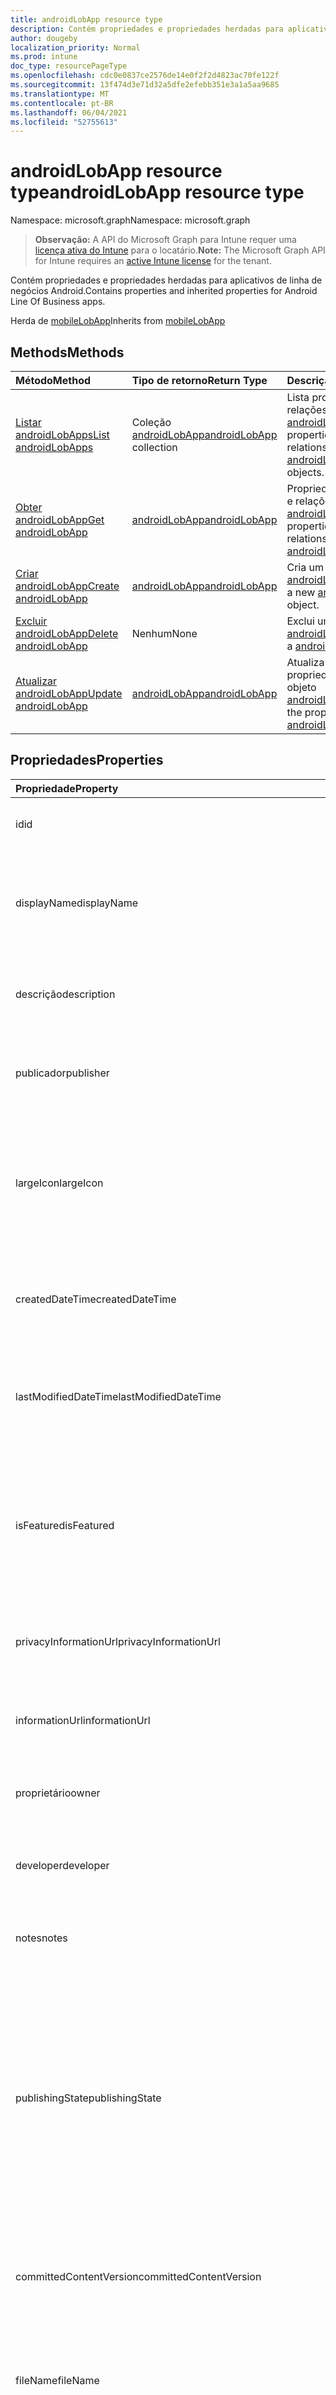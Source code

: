 ```yaml
---
title: androidLobApp resource type
description: Contém propriedades e propriedades herdadas para aplicativos de linha de negócios Android.
author: dougeby
localization_priority: Normal
ms.prod: intune
doc_type: resourcePageType
ms.openlocfilehash: cdc0e0837ce2576de14e0f2f2d4823ac70fe122f
ms.sourcegitcommit: 13f474d3e71d32a5dfe2efebb351e3a1a5aa9685
ms.translationtype: MT
ms.contentlocale: pt-BR
ms.lasthandoff: 06/04/2021
ms.locfileid: "52755613"
---
```

# <a name="androidlobapp-resource-type"></a><span data-ttu-id="96078-103">androidLobApp resource type</span><span class="sxs-lookup"><span data-stu-id="96078-103">androidLobApp resource type</span></span>

<span data-ttu-id="96078-104">Namespace: microsoft.graph</span><span class="sxs-lookup"><span data-stu-id="96078-104">Namespace: microsoft.graph</span></span>

> <span data-ttu-id="96078-105">**Observação:** A API do Microsoft Graph para Intune requer uma [licença ativa do Intune](https://go.microsoft.com/fwlink/?linkid=839381) para o locatário.</span><span class="sxs-lookup"><span data-stu-id="96078-105">**Note:** The Microsoft Graph API for Intune requires an [active Intune license](https://go.microsoft.com/fwlink/?linkid=839381) for the tenant.</span></span>

<span data-ttu-id="96078-106">Contém propriedades e propriedades herdadas para aplicativos de linha de negócios Android.</span><span class="sxs-lookup"><span data-stu-id="96078-106">Contains properties and inherited properties for Android Line Of Business apps.</span></span>


<span data-ttu-id="96078-107">Herda de [mobileLobApp](../resources/intune-apps-mobilelobapp.md)</span><span class="sxs-lookup"><span data-stu-id="96078-107">Inherits from [mobileLobApp](../resources/intune-apps-mobilelobapp.md)</span></span>

## <a name="methods"></a><span data-ttu-id="96078-108">Methods</span><span class="sxs-lookup"><span data-stu-id="96078-108">Methods</span></span>
|<span data-ttu-id="96078-109">Método</span><span class="sxs-lookup"><span data-stu-id="96078-109">Method</span></span>|<span data-ttu-id="96078-110">Tipo de retorno</span><span class="sxs-lookup"><span data-stu-id="96078-110">Return Type</span></span>|<span data-ttu-id="96078-111">Descrição</span><span class="sxs-lookup"><span data-stu-id="96078-111">Description</span></span>|
|:---|:---|:---|
|[<span data-ttu-id="96078-112">Listar androidLobApps</span><span class="sxs-lookup"><span data-stu-id="96078-112">List androidLobApps</span></span>](../api/intune-apps-androidlobapp-list.md)|<span data-ttu-id="96078-113">Coleção [androidLobApp](../resources/intune-apps-androidlobapp.md)</span><span class="sxs-lookup"><span data-stu-id="96078-113">[androidLobApp](../resources/intune-apps-androidlobapp.md) collection</span></span>|<span data-ttu-id="96078-114">Lista propriedades e relações dos objetos [androidLobApp](../resources/intune-apps-androidlobapp.md).</span><span class="sxs-lookup"><span data-stu-id="96078-114">List properties and relationships of the [androidLobApp](../resources/intune-apps-androidlobapp.md) objects.</span></span>|
|[<span data-ttu-id="96078-115">Obter androidLobApp</span><span class="sxs-lookup"><span data-stu-id="96078-115">Get androidLobApp</span></span>](../api/intune-apps-androidlobapp-get.md)|[<span data-ttu-id="96078-116">androidLobApp</span><span class="sxs-lookup"><span data-stu-id="96078-116">androidLobApp</span></span>](../resources/intune-apps-androidlobapp.md)|<span data-ttu-id="96078-117">Propriedades de leitura e relações do objeto [androidLobApp](../resources/intune-apps-androidlobapp.md).</span><span class="sxs-lookup"><span data-stu-id="96078-117">Read properties and relationships of the [androidLobApp](../resources/intune-apps-androidlobapp.md) object.</span></span>|
|[<span data-ttu-id="96078-118">Criar androidLobApp</span><span class="sxs-lookup"><span data-stu-id="96078-118">Create androidLobApp</span></span>](../api/intune-apps-androidlobapp-create.md)|[<span data-ttu-id="96078-119">androidLobApp</span><span class="sxs-lookup"><span data-stu-id="96078-119">androidLobApp</span></span>](../resources/intune-apps-androidlobapp.md)|<span data-ttu-id="96078-120">Cria um novo objeto [androidLobApp](../resources/intune-apps-androidlobapp.md).</span><span class="sxs-lookup"><span data-stu-id="96078-120">Create a new [androidLobApp](../resources/intune-apps-androidlobapp.md) object.</span></span>|
|[<span data-ttu-id="96078-121">Excluir androidLobApp</span><span class="sxs-lookup"><span data-stu-id="96078-121">Delete androidLobApp</span></span>](../api/intune-apps-androidlobapp-delete.md)|<span data-ttu-id="96078-122">Nenhum</span><span class="sxs-lookup"><span data-stu-id="96078-122">None</span></span>|<span data-ttu-id="96078-123">Exclui um [androidLobApp](../resources/intune-apps-androidlobapp.md).</span><span class="sxs-lookup"><span data-stu-id="96078-123">Deletes a [androidLobApp](../resources/intune-apps-androidlobapp.md).</span></span>|
|[<span data-ttu-id="96078-124">Atualizar androidLobApp</span><span class="sxs-lookup"><span data-stu-id="96078-124">Update androidLobApp</span></span>](../api/intune-apps-androidlobapp-update.md)|[<span data-ttu-id="96078-125">androidLobApp</span><span class="sxs-lookup"><span data-stu-id="96078-125">androidLobApp</span></span>](../resources/intune-apps-androidlobapp.md)|<span data-ttu-id="96078-126">Atualiza as propriedades de um objeto [androidLobApp](../resources/intune-apps-androidlobapp.md).</span><span class="sxs-lookup"><span data-stu-id="96078-126">Update the properties of a [androidLobApp](../resources/intune-apps-androidlobapp.md) object.</span></span>|

## <a name="properties"></a><span data-ttu-id="96078-127">Propriedades</span><span class="sxs-lookup"><span data-stu-id="96078-127">Properties</span></span>
|<span data-ttu-id="96078-128">Propriedade</span><span class="sxs-lookup"><span data-stu-id="96078-128">Property</span></span>|<span data-ttu-id="96078-129">Tipo</span><span class="sxs-lookup"><span data-stu-id="96078-129">Type</span></span>|<span data-ttu-id="96078-130">Descrição</span><span class="sxs-lookup"><span data-stu-id="96078-130">Description</span></span>|
|:---|:---|:---|
|<span data-ttu-id="96078-131">id</span><span class="sxs-lookup"><span data-stu-id="96078-131">id</span></span>|<span data-ttu-id="96078-132">Cadeia de caracteres</span><span class="sxs-lookup"><span data-stu-id="96078-132">String</span></span>|<span data-ttu-id="96078-133">Chave da entidade.</span><span class="sxs-lookup"><span data-stu-id="96078-133">Key of the entity.</span></span> <span data-ttu-id="96078-134">Herdado de [mobileApp](../resources/intune-apps-mobileapp.md)</span><span class="sxs-lookup"><span data-stu-id="96078-134">Inherited from [mobileApp](../resources/intune-apps-mobileapp.md)</span></span>|
|<span data-ttu-id="96078-135">displayName</span><span class="sxs-lookup"><span data-stu-id="96078-135">displayName</span></span>|<span data-ttu-id="96078-136">Cadeia de caracteres</span><span class="sxs-lookup"><span data-stu-id="96078-136">String</span></span>|<span data-ttu-id="96078-137">O título do aplicativo importado ou definido pelo administrador.</span><span class="sxs-lookup"><span data-stu-id="96078-137">The admin provided or imported title of the app.</span></span> <span data-ttu-id="96078-138">Herdado de [mobileApp](../resources/intune-apps-mobileapp.md)</span><span class="sxs-lookup"><span data-stu-id="96078-138">Inherited from [mobileApp](../resources/intune-apps-mobileapp.md)</span></span>|
|<span data-ttu-id="96078-139">descrição</span><span class="sxs-lookup"><span data-stu-id="96078-139">description</span></span>|<span data-ttu-id="96078-140">Cadeia de caracteres</span><span class="sxs-lookup"><span data-stu-id="96078-140">String</span></span>|<span data-ttu-id="96078-141">A descrição do aplicativo.</span><span class="sxs-lookup"><span data-stu-id="96078-141">The description of the app.</span></span> <span data-ttu-id="96078-142">Herdado de [mobileApp](../resources/intune-apps-mobileapp.md)</span><span class="sxs-lookup"><span data-stu-id="96078-142">Inherited from [mobileApp](../resources/intune-apps-mobileapp.md)</span></span>|
|<span data-ttu-id="96078-143">publicador</span><span class="sxs-lookup"><span data-stu-id="96078-143">publisher</span></span>|<span data-ttu-id="96078-144">String</span><span class="sxs-lookup"><span data-stu-id="96078-144">String</span></span>|<span data-ttu-id="96078-145">O publicador do aplicativo.</span><span class="sxs-lookup"><span data-stu-id="96078-145">The publisher of the app.</span></span> <span data-ttu-id="96078-146">Herdado de [mobileApp](../resources/intune-apps-mobileapp.md)</span><span class="sxs-lookup"><span data-stu-id="96078-146">Inherited from [mobileApp](../resources/intune-apps-mobileapp.md)</span></span>|
|<span data-ttu-id="96078-147">largeIcon</span><span class="sxs-lookup"><span data-stu-id="96078-147">largeIcon</span></span>|[<span data-ttu-id="96078-148">mimeContent</span><span class="sxs-lookup"><span data-stu-id="96078-148">mimeContent</span></span>](../resources/intune-shared-mimecontent.md)|<span data-ttu-id="96078-149">O ícone grande, a ser exibido nos detalhes do aplicativo e usado para o carregamento do ícone.</span><span class="sxs-lookup"><span data-stu-id="96078-149">The large icon, to be displayed in the app details and used for upload of the icon.</span></span> <span data-ttu-id="96078-150">Herdado de [mobileApp](../resources/intune-apps-mobileapp.md)</span><span class="sxs-lookup"><span data-stu-id="96078-150">Inherited from [mobileApp](../resources/intune-apps-mobileapp.md)</span></span>|
|<span data-ttu-id="96078-151">createdDateTime</span><span class="sxs-lookup"><span data-stu-id="96078-151">createdDateTime</span></span>|<span data-ttu-id="96078-152">DateTimeOffset</span><span class="sxs-lookup"><span data-stu-id="96078-152">DateTimeOffset</span></span>|<span data-ttu-id="96078-153">A data e a hora da criação do aplicativo.</span><span class="sxs-lookup"><span data-stu-id="96078-153">The date and time the app was created.</span></span> <span data-ttu-id="96078-154">Herdado de [mobileApp](../resources/intune-apps-mobileapp.md)</span><span class="sxs-lookup"><span data-stu-id="96078-154">Inherited from [mobileApp](../resources/intune-apps-mobileapp.md)</span></span>|
|<span data-ttu-id="96078-155">lastModifiedDateTime</span><span class="sxs-lookup"><span data-stu-id="96078-155">lastModifiedDateTime</span></span>|<span data-ttu-id="96078-156">DateTimeOffset</span><span class="sxs-lookup"><span data-stu-id="96078-156">DateTimeOffset</span></span>|<span data-ttu-id="96078-157">A data e a hora que o aplicativo foi modificado pela última vez.</span><span class="sxs-lookup"><span data-stu-id="96078-157">The date and time the app was last modified.</span></span> <span data-ttu-id="96078-158">Herdado de [mobileApp](../resources/intune-apps-mobileapp.md)</span><span class="sxs-lookup"><span data-stu-id="96078-158">Inherited from [mobileApp](../resources/intune-apps-mobileapp.md)</span></span>|
|<span data-ttu-id="96078-159">isFeatured</span><span class="sxs-lookup"><span data-stu-id="96078-159">isFeatured</span></span>|<span data-ttu-id="96078-160">Boolean</span><span class="sxs-lookup"><span data-stu-id="96078-160">Boolean</span></span>|<span data-ttu-id="96078-161">O valor que indica se o aplicativo está marcado como em destaque pelo administrador. Herdado de [mobileApp](../resources/intune-apps-mobileapp.md)</span><span class="sxs-lookup"><span data-stu-id="96078-161">The value indicating whether the app is marked as featured by the admin. Inherited from [mobileApp](../resources/intune-apps-mobileapp.md)</span></span>|
|<span data-ttu-id="96078-162">privacyInformationUrl</span><span class="sxs-lookup"><span data-stu-id="96078-162">privacyInformationUrl</span></span>|<span data-ttu-id="96078-163">String</span><span class="sxs-lookup"><span data-stu-id="96078-163">String</span></span>|<span data-ttu-id="96078-164">A URL da declaração de privacidade.</span><span class="sxs-lookup"><span data-stu-id="96078-164">The privacy statement Url.</span></span> <span data-ttu-id="96078-165">Herdado de [mobileApp](../resources/intune-apps-mobileapp.md)</span><span class="sxs-lookup"><span data-stu-id="96078-165">Inherited from [mobileApp](../resources/intune-apps-mobileapp.md)</span></span>|
|<span data-ttu-id="96078-166">informationUrl</span><span class="sxs-lookup"><span data-stu-id="96078-166">informationUrl</span></span>|<span data-ttu-id="96078-167">String</span><span class="sxs-lookup"><span data-stu-id="96078-167">String</span></span>|<span data-ttu-id="96078-168">A URL de informações adicionais.</span><span class="sxs-lookup"><span data-stu-id="96078-168">The more information Url.</span></span> <span data-ttu-id="96078-169">Herdado de [mobileApp](../resources/intune-apps-mobileapp.md)</span><span class="sxs-lookup"><span data-stu-id="96078-169">Inherited from [mobileApp](../resources/intune-apps-mobileapp.md)</span></span>|
|<span data-ttu-id="96078-170">proprietário</span><span class="sxs-lookup"><span data-stu-id="96078-170">owner</span></span>|<span data-ttu-id="96078-171">Cadeia de caracteres</span><span class="sxs-lookup"><span data-stu-id="96078-171">String</span></span>|<span data-ttu-id="96078-172">O proprietário do conteúdo.</span><span class="sxs-lookup"><span data-stu-id="96078-172">The owner of the app.</span></span> <span data-ttu-id="96078-173">Herdado de [mobileApp](../resources/intune-apps-mobileapp.md)</span><span class="sxs-lookup"><span data-stu-id="96078-173">Inherited from [mobileApp](../resources/intune-apps-mobileapp.md)</span></span>|
|<span data-ttu-id="96078-174">developer</span><span class="sxs-lookup"><span data-stu-id="96078-174">developer</span></span>|<span data-ttu-id="96078-175">String</span><span class="sxs-lookup"><span data-stu-id="96078-175">String</span></span>|<span data-ttu-id="96078-176">O desenvolvedor do aplicativo.</span><span class="sxs-lookup"><span data-stu-id="96078-176">The developer of the app.</span></span> <span data-ttu-id="96078-177">Herdado de [mobileApp](../resources/intune-apps-mobileapp.md)</span><span class="sxs-lookup"><span data-stu-id="96078-177">Inherited from [mobileApp](../resources/intune-apps-mobileapp.md)</span></span>|
|<span data-ttu-id="96078-178">notes</span><span class="sxs-lookup"><span data-stu-id="96078-178">notes</span></span>|<span data-ttu-id="96078-179">String</span><span class="sxs-lookup"><span data-stu-id="96078-179">String</span></span>|<span data-ttu-id="96078-180">Anotações do aplicativo.</span><span class="sxs-lookup"><span data-stu-id="96078-180">Notes for the app.</span></span> <span data-ttu-id="96078-181">Herdado de [mobileApp](../resources/intune-apps-mobileapp.md)</span><span class="sxs-lookup"><span data-stu-id="96078-181">Inherited from [mobileApp](../resources/intune-apps-mobileapp.md)</span></span>|
|<span data-ttu-id="96078-182">publishingState</span><span class="sxs-lookup"><span data-stu-id="96078-182">publishingState</span></span>|[<span data-ttu-id="96078-183">mobileAppPublishingState</span><span class="sxs-lookup"><span data-stu-id="96078-183">mobileAppPublishingState</span></span>](../resources/intune-apps-mobileapppublishingstate.md)|<span data-ttu-id="96078-184">O estado de publicação do aplicativo.</span><span class="sxs-lookup"><span data-stu-id="96078-184">The publishing state for the app.</span></span> <span data-ttu-id="96078-185">O aplicativo não pode ser assinado, a menos que ele seja publicado.</span><span class="sxs-lookup"><span data-stu-id="96078-185">The app cannot be assigned unless the app is published.</span></span> <span data-ttu-id="96078-186">Herdado de [mobileApp](../resources/intune-apps-mobileapp.md).</span><span class="sxs-lookup"><span data-stu-id="96078-186">Inherited from [mobileApp](../resources/intune-apps-mobileapp.md).</span></span> <span data-ttu-id="96078-187">Os valores possíveis são: `notPublished`, `processing`, `published`.</span><span class="sxs-lookup"><span data-stu-id="96078-187">Possible values are: `notPublished`, `processing`, `published`.</span></span>|
|<span data-ttu-id="96078-188">committedContentVersion</span><span class="sxs-lookup"><span data-stu-id="96078-188">committedContentVersion</span></span>|<span data-ttu-id="96078-189">String</span><span class="sxs-lookup"><span data-stu-id="96078-189">String</span></span>|<span data-ttu-id="96078-190">A versão do conteúdo interno confirmado.</span><span class="sxs-lookup"><span data-stu-id="96078-190">The internal committed content version.</span></span> <span data-ttu-id="96078-191">Herdado de [mobileLobApp](../resources/intune-apps-mobilelobapp.md)</span><span class="sxs-lookup"><span data-stu-id="96078-191">Inherited from [mobileLobApp](../resources/intune-apps-mobilelobapp.md)</span></span>|
|<span data-ttu-id="96078-192">fileName</span><span class="sxs-lookup"><span data-stu-id="96078-192">fileName</span></span>|<span data-ttu-id="96078-193">String</span><span class="sxs-lookup"><span data-stu-id="96078-193">String</span></span>|<span data-ttu-id="96078-194">O nome do arquivo do aplicativo Lob principal.</span><span class="sxs-lookup"><span data-stu-id="96078-194">The name of the main Lob application file.</span></span> <span data-ttu-id="96078-195">Herdado de [mobileLobApp](../resources/intune-apps-mobilelobapp.md)</span><span class="sxs-lookup"><span data-stu-id="96078-195">Inherited from [mobileLobApp](../resources/intune-apps-mobilelobapp.md)</span></span>|
|<span data-ttu-id="96078-196">size</span><span class="sxs-lookup"><span data-stu-id="96078-196">size</span></span>|<span data-ttu-id="96078-197">Int64</span><span class="sxs-lookup"><span data-stu-id="96078-197">Int64</span></span>|<span data-ttu-id="96078-198">O tamanho total, incluindo todos os arquivos carregados.</span><span class="sxs-lookup"><span data-stu-id="96078-198">The total size, including all uploaded files.</span></span> <span data-ttu-id="96078-199">Herdado de [mobileLobApp](../resources/intune-apps-mobilelobapp.md)</span><span class="sxs-lookup"><span data-stu-id="96078-199">Inherited from [mobileLobApp](../resources/intune-apps-mobilelobapp.md)</span></span>|
|<span data-ttu-id="96078-200">packageId</span><span class="sxs-lookup"><span data-stu-id="96078-200">packageId</span></span>|<span data-ttu-id="96078-201">String</span><span class="sxs-lookup"><span data-stu-id="96078-201">String</span></span>|<span data-ttu-id="96078-202">O identificador do pacote.</span><span class="sxs-lookup"><span data-stu-id="96078-202">The package identifier.</span></span>|
|<span data-ttu-id="96078-203">minimumSupportedOperatingSystem</span><span class="sxs-lookup"><span data-stu-id="96078-203">minimumSupportedOperatingSystem</span></span>|[<span data-ttu-id="96078-204">androidMinimumOperatingSystem</span><span class="sxs-lookup"><span data-stu-id="96078-204">androidMinimumOperatingSystem</span></span>](../resources/intune-apps-androidminimumoperatingsystem.md)|<span data-ttu-id="96078-205">O valor do sistema de operacional mínimo aplicável.</span><span class="sxs-lookup"><span data-stu-id="96078-205">The value for the minimum applicable operating system.</span></span>|
|<span data-ttu-id="96078-206">versionName</span><span class="sxs-lookup"><span data-stu-id="96078-206">versionName</span></span>|<span data-ttu-id="96078-207">Cadeia de caracteres</span><span class="sxs-lookup"><span data-stu-id="96078-207">String</span></span>|<span data-ttu-id="96078-208">O nome da versão do aplicativo de Linha de Negócios (LoB) Android.</span><span class="sxs-lookup"><span data-stu-id="96078-208">The version name of Android Line of Business (LoB) app.</span></span>|
|<span data-ttu-id="96078-209">versionCode</span><span class="sxs-lookup"><span data-stu-id="96078-209">versionCode</span></span>|<span data-ttu-id="96078-210">Cadeia de caracteres</span><span class="sxs-lookup"><span data-stu-id="96078-210">String</span></span>|<span data-ttu-id="96078-211">O código da versão do aplicativo de Linha de Negócios (LoB) Android.</span><span class="sxs-lookup"><span data-stu-id="96078-211">The version code of Android Line of Business (LoB) app.</span></span>|

## <a name="relationships"></a><span data-ttu-id="96078-212">Relações</span><span class="sxs-lookup"><span data-stu-id="96078-212">Relationships</span></span>
|<span data-ttu-id="96078-213">Relação</span><span class="sxs-lookup"><span data-stu-id="96078-213">Relationship</span></span>|<span data-ttu-id="96078-214">Tipo</span><span class="sxs-lookup"><span data-stu-id="96078-214">Type</span></span>|<span data-ttu-id="96078-215">Descrição</span><span class="sxs-lookup"><span data-stu-id="96078-215">Description</span></span>|
|:---|:---|:---|
|<span data-ttu-id="96078-216">categories</span><span class="sxs-lookup"><span data-stu-id="96078-216">categories</span></span>|<span data-ttu-id="96078-217">Coleção [mobileAppCategory](../resources/intune-apps-mobileappcategory.md)</span><span class="sxs-lookup"><span data-stu-id="96078-217">[mobileAppCategory](../resources/intune-apps-mobileappcategory.md) collection</span></span>|<span data-ttu-id="96078-218">A lista de categorias para este aplicativo.</span><span class="sxs-lookup"><span data-stu-id="96078-218">The list of categories for this app.</span></span> <span data-ttu-id="96078-219">Herdado de [mobileApp](../resources/intune-apps-mobileapp.md)</span><span class="sxs-lookup"><span data-stu-id="96078-219">Inherited from [mobileApp](../resources/intune-apps-mobileapp.md)</span></span>|
|<span data-ttu-id="96078-220">assignments</span><span class="sxs-lookup"><span data-stu-id="96078-220">assignments</span></span>|<span data-ttu-id="96078-221">Coleção [mobileAppAssignment](../resources/intune-apps-mobileappassignment.md)</span><span class="sxs-lookup"><span data-stu-id="96078-221">[mobileAppAssignment](../resources/intune-apps-mobileappassignment.md) collection</span></span>|<span data-ttu-id="96078-222">A lista de atribuições de grupo para esse aplicativo móvel.</span><span class="sxs-lookup"><span data-stu-id="96078-222">The list of group assignments for this mobile app.</span></span> <span data-ttu-id="96078-223">Herdado de [mobileApp](../resources/intune-apps-mobileapp.md)</span><span class="sxs-lookup"><span data-stu-id="96078-223">Inherited from [mobileApp](../resources/intune-apps-mobileapp.md)</span></span>|
|<span data-ttu-id="96078-224">contentVersions</span><span class="sxs-lookup"><span data-stu-id="96078-224">contentVersions</span></span>|<span data-ttu-id="96078-225">Coleção [mobileAppContent](../resources/intune-apps-mobileappcontent.md)</span><span class="sxs-lookup"><span data-stu-id="96078-225">[mobileAppContent](../resources/intune-apps-mobileappcontent.md) collection</span></span>|<span data-ttu-id="96078-226">A lista das versões de conteúdo deste aplicativo.</span><span class="sxs-lookup"><span data-stu-id="96078-226">The list of content versions for this app.</span></span> <span data-ttu-id="96078-227">Herdado de [mobileLobApp](../resources/intune-apps-mobilelobapp.md)</span><span class="sxs-lookup"><span data-stu-id="96078-227">Inherited from [mobileLobApp](../resources/intune-apps-mobilelobapp.md)</span></span>|

## <a name="json-representation"></a><span data-ttu-id="96078-228">Representação JSON</span><span class="sxs-lookup"><span data-stu-id="96078-228">JSON Representation</span></span>
<span data-ttu-id="96078-229">Veja a seguir uma representação JSON do recurso.</span><span class="sxs-lookup"><span data-stu-id="96078-229">Here is a JSON representation of the resource.</span></span>
<!-- {
  "blockType": "resource",
  "keyProperty": "id",
  "@odata.type": "microsoft.graph.androidLobApp"
}
-->
``` json
{
  "@odata.type": "#microsoft.graph.androidLobApp",
  "id": "String (identifier)",
  "displayName": "String",
  "description": "String",
  "publisher": "String",
  "largeIcon": {
    "@odata.type": "microsoft.graph.mimeContent",
    "type": "String",
    "value": "binary"
  },
  "createdDateTime": "String (timestamp)",
  "lastModifiedDateTime": "String (timestamp)",
  "isFeatured": true,
  "privacyInformationUrl": "String",
  "informationUrl": "String",
  "owner": "String",
  "developer": "String",
  "notes": "String",
  "publishingState": "String",
  "committedContentVersion": "String",
  "fileName": "String",
  "size": 1024,
  "packageId": "String",
  "minimumSupportedOperatingSystem": {
    "@odata.type": "microsoft.graph.androidMinimumOperatingSystem",
    "v4_0": true,
    "v4_0_3": true,
    "v4_1": true,
    "v4_2": true,
    "v4_3": true,
    "v4_4": true,
    "v5_0": true,
    "v5_1": true,
    "v10_0": true,
    "v11_0": true
  },
  "versionName": "String",
  "versionCode": "String"
}
```




